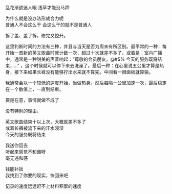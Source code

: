 
乱花渐欲迷人眼  浅草才能没马蹄   






为什么就是没办法形成合力呢  
普通人不会这么干  会这么干的就不是普通人  



拆了盖、盖了拆，修完又挖开。  



这里判断时间的方法有三种，并且与当天是否为周末有所区别。最平常的一种：每开始一首新的英文歌曲时就计数一次，超过十次就差不多了。或着是：室内广播中，通常是一种甜美的声音响起：“尊敬的会员朋友，@#$% 今天的服务既将结束......” ，这个时侯就可以停下来去洗澡了。最后一种：在心里说五公里才算是热身，接下来如果长裤没有能够拧出水来就不算完。中间看一眼面板就算输。  


我通常会以一个较低的速度开始，当做热身。然后每隔一公里加速一次，最后稳定在一个数值上，一直到结束。








要是在意，事情就做不成了 


没有特别的理由，

英文歌曲结束十以上次，大概就差不多了  
或着长裤被流下来的汗水浸湿  
今天的服务既将结束  



我送你回去  
听起来感觉不和谐呀   
毫无违和感  

钱能补拙  
我找到了你要的现实，快回来吧  


记录的速度远远赶不上材料积累的速度  
